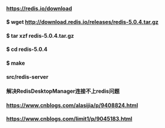 #### https://redis.io/download
#### $ wget http://download.redis.io/releases/redis-5.0.4.tar.gz
#### $ tar xzf redis-5.0.4.tar.gz
#### $ cd redis-5.0.4
#### $ make
#### src/redis-server
 
 
#### 解决RedisDesktopManager连接不上redis问题
#### https://www.cnblogs.com/alasijia/p/9408824.html
 
#### https://www.cnblogs.com/limit1/p/9045183.html
